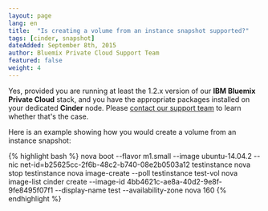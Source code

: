 ```yaml
---
layout: page
lang: en
title:  "Is creating a volume from an instance snapshot supported?"
tags: [cinder, snapshot]
dateAdded: September 8th, 2015
author: Bluemix Private Cloud Support Team
featured: false
weight: 4
---
```


Yes, provided you are running at least the 1.2.x version of our **IBM Bluemix Private Cloud** stack, and you have the appropriate packages installed on your dedicated **Cinder** node.  Please [contact our support team](https://support.bluebox.net/) to learn whether that's the case.

Here is an example showing how you would create a volume from an instance snapshot:

{% highlight bash %}
nova boot --flavor m1.small --image ubuntu-14.04.2 --nic net-id=b25625cc-2f6b-48c2-b740-08e2b0503a12 testinstance
nova stop testinstance
nova image-create --poll testinstance test-vol
nova image-list
cinder create --image-id 4bb4621c-ae8a-40d2-9e8f-9fe8495f07f1 --display-name test --availability-zone nova 160
{% endhighlight %}
